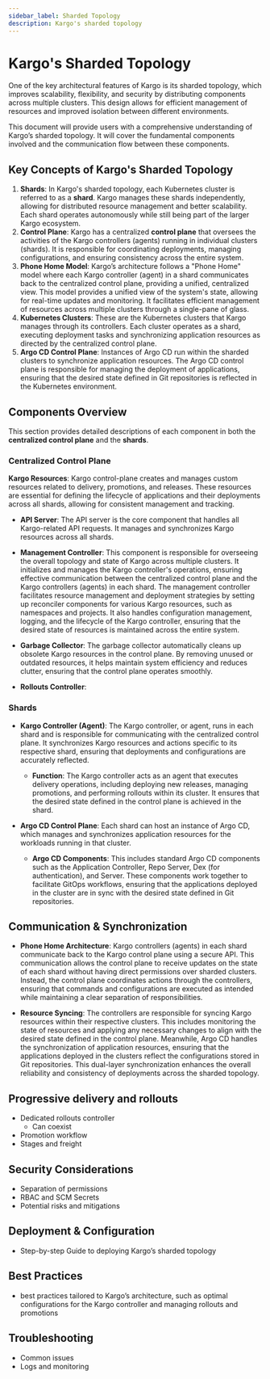 ```yaml
---
sidebar_label: Sharded Topology
description: Kargo's sharded topology
---
```


# Kargo's Sharded Topology

One of the key architectural features of Kargo is its sharded topology, which improves scalability, flexibility, and security by distributing components across multiple clusters. This design allows for efficient management of resources and improved isolation between different environments.

This document will provide users with a comprehensive understanding of Kargo’s sharded topology. It will cover the fundamental components involved and the communication flow between these components.

## Key Concepts of Kargo's Sharded Topology

1. **Shards**: In Kargo's sharded topology, each Kubernetes cluster is referred to as a **shard**. Kargo manages these shards independently, allowing for distributed resource management and better scalability. Each shard operates autonomously while still being part of the larger Kargo ecosystem.
1. **Control Plane**: Kargo has a centralized **control plane** that oversees the activities of the Kargo controllers (agents) running in individual clusters (shards). It is responsible for coordinating deployments, managing configurations, and ensuring consistency across the entire system.
1. **Phone Home Model**: Kargo’s architecture follows a "Phone Home" model where each Kargo controller (agent) in a shard communicates back to the centralized control plane, providing a unified, centralized view. This model provides a unified view of the system's state, allowing for real-time updates and monitoring. It facilitates efficient management of resources across multiple clusters through a single-pane of glass.
1. **Kubernetes Clusters**: These are the Kubernetes clusters that Kargo manages through its controllers. Each cluster operates as a shard, executing deployment tasks and synchronizing application resources as directed by the centralized control plane.
1. **Argo CD Control Plane**: Instances of Argo CD run within the sharded clusters to synchronize application resources. The Argo CD control plane is responsible for managing the deployment of applications, ensuring that the desired state defined in Git repositories is reflected in the Kubernetes environment.


## Components Overview
This section provides detailed descriptions of each component in both the **centralized control plane** and the **shards**.

### Centralized Control Plane

**Kargo Resources**: Kargo control-plane creates and manages custom resources related to delivery, promotions, and releases. These resources are essential for defining the lifecycle of applications and their deployments across all shards, allowing for consistent management and tracking.

- **API Server**: The API server is the core component that handles all Kargo-related API requests. It manages and synchronizes Kargo resources across all shards.

- **Management Controller**: This component is responsible for overseeing the overall topology and state of Kargo across multiple clusters. 
It initializes and manages the Kargo controller's operations, ensuring effective communication between the centralized control plane and the Kargo controllers (agents) in each shard. The management controller facilitates resource management and deployment strategies by setting up reconciler components for various Kargo resources, such as namespaces and projects. It also handles configuration management, logging, and the lifecycle of the Kargo controller, ensuring that the desired state of resources is maintained across the entire system.

- **Garbage Collector**: The garbage collector automatically cleans up obsolete Kargo resources in the control plane. By removing unused or outdated resources, it helps maintain system efficiency and reduces clutter, ensuring that the control plane operates smoothly.

- **Rollouts Controller**: 
<!-- The dedicated Kargo rollouts controller coordinates progressive delivery across the shards. It interacts with the Argo CD control planes in each managed cluster to facilitate controlled and monitored rollouts of application updates. -->

### Shards

- **Kargo Controller (Agent)**: The Kargo controller, or agent, runs in each shard and is responsible for communicating with the centralized control plane. It synchronizes Kargo resources and actions specific to its respective shard, ensuring that deployments and configurations are accurately reflected.

  - **Function**: The Kargo controller acts as an agent that executes delivery operations, including deploying new releases, managing promotions, and performing rollouts within its cluster. It ensures that the desired state defined in the control plane is achieved in the shard.

- **Argo CD Control Plane**: Each shard can host an instance of Argo CD, which manages and synchronizes application resources for the workloads running in that cluster.

  - **Argo CD Components**: This includes standard Argo CD components such as the Application Controller, Repo Server, Dex (for authentication), and Server. These components work together to facilitate GitOps workflows, ensuring that the applications deployed in the cluster are in sync with the desired state defined in Git repositories.


## Communication & Synchronization

- **Phone Home Architecture**: Kargo controllers (agents) in each shard communicate back to the Kargo control plane using a secure API. This communication allows the control plane to receive updates on the state of each shard without having direct permissions over sharded clusters. Instead, the control plane coordinates actions through the controllers, ensuring that commands and configurations are executed as intended while maintaining a clear separation of responsibilities.

- **Resource Syncing**: The controllers are responsible for syncing Kargo resources within their respective clusters. This includes monitoring the state of resources and applying any necessary changes to align with the desired state defined in the control plane. Meanwhile, Argo CD handles the synchronization of application resources, ensuring that the applications deployed in the clusters reflect the configurations stored in Git repositories. This dual-layer synchronization enhances the overall reliability and consistency of deployments across the sharded topology.

## Progressive delivery and rollouts
- Dedicated rollouts controller
   - Can coexist
- Promotion workflow
- Stages and freight

## Security Considerations
   - Separation of permissions
   - RBAC and SCM Secrets
   - Potential risks and mitigations

## Deployment & Configuration
   - Step-by-step Guide to deploying Kargo’s sharded topology
   <!-- TODO(fykaa): outline the steps necessary to set up a sharded topology in Kargo, ensuring that users can effectively implement and manage their deployments -->

## Best Practices
- best practices tailored to Kargo’s architecture, such as optimal configurations for the Kargo controller and managing rollouts and promotions

## Troubleshooting
- Common issues
- Logs and monitoring
